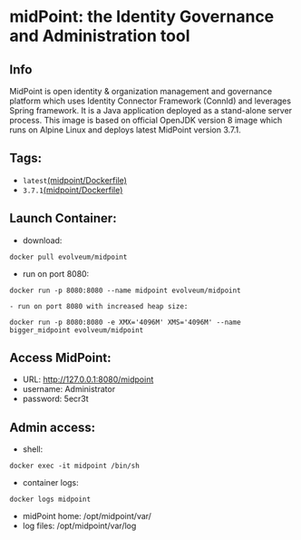 # midPoint: the Identity Governance and Administration tool
## Info
MidPoint is open identity & organization management and governance platform which uses Identity Connector Framework (ConnId) and leverages Spring framework. It is a Java application deployed as a stand-alone server process. This image is based on official OpenJDK version 8 image which runs on Alpine Linux and deploys latest MidPoint version 3.7.1.

## Tags:
- `latest`[(midpoint/Dockerfile)](https://github.com/Evolveum/midpoint-docker)
- `3.7.1`[(midpoint/Dockerfile)](https://github.com/Evolveum/midpoint-docker/tree/3.7.1)

## Launch Container:
- download:
```
docker pull evolveum/midpoint
```
- run on port 8080:
```
docker run -p 8080:8080 --name midpoint evolveum/midpoint

- run on port 8080 with increased heap size:

docker run -p 8080:8080 -e XMX='4096M' XMS='4096M' --name bigger_midpoint evolveum/midpoint
```

## Access MidPoint:
- URL: http://127.0.0.1:8080/midpoint
- username: Administrator
- password: 5ecr3t

## Admin access:
- shell:
```
docker exec -it midpoint /bin/sh
```
- container logs:
```
docker logs midpoint
```
- midPoint home: /opt/midpoint/var/
- log files: /opt/midpoint/var/log

